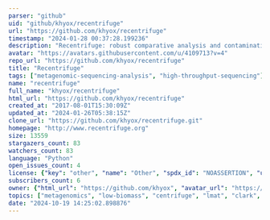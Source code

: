 ```yaml
---
parser: "github"
uid: "github/khyox/recentrifuge"
url: "https://github.com/khyox/recentrifuge"
timestamp: "2024-01-28 00:37:28.199236"
description: "Recentrifuge: robust comparative analysis and contamination removal for metagenomics"
avatar: "https://avatars.githubusercontent.com/u/4109713?v=4"
repo_url: "https://github.com/khyox/recentrifuge"
title: "Recentrifuge"
tags: ["metagenomic-sequencing-analysis", "high-throughput-sequencing"]
name: "recentrifuge"
full_name: "khyox/recentrifuge"
html_url: "https://github.com/khyox/recentrifuge"
created_at: "2017-08-01T15:30:09Z"
updated_at: "2024-01-26T05:38:15Z"
clone_url: "https://github.com/khyox/recentrifuge.git"
homepage: "http://www.recentrifuge.org"
size: 13559
stargazers_count: 83
watchers_count: 83
language: "Python"
open_issues_count: 4
license: {"key": "other", "name": "Other", "spdx_id": "NOASSERTION", "url": null, "node_id": "MDc6TGljZW5zZTA="}
subscribers_count: 6
owner: {"html_url": "https://github.com/khyox", "avatar_url": "https://avatars.githubusercontent.com/u/4109713?v=4", "login": "khyox", "type": "User"}
topics: ["metagenomics", "low-biomass", "centrifuge", "lmat", "clark", "kraken", "comparative-genomics", "ngs", "robustness", "contamination", "nanopore"]
date: "2024-10-19 14:25:02.898876"
---
```


